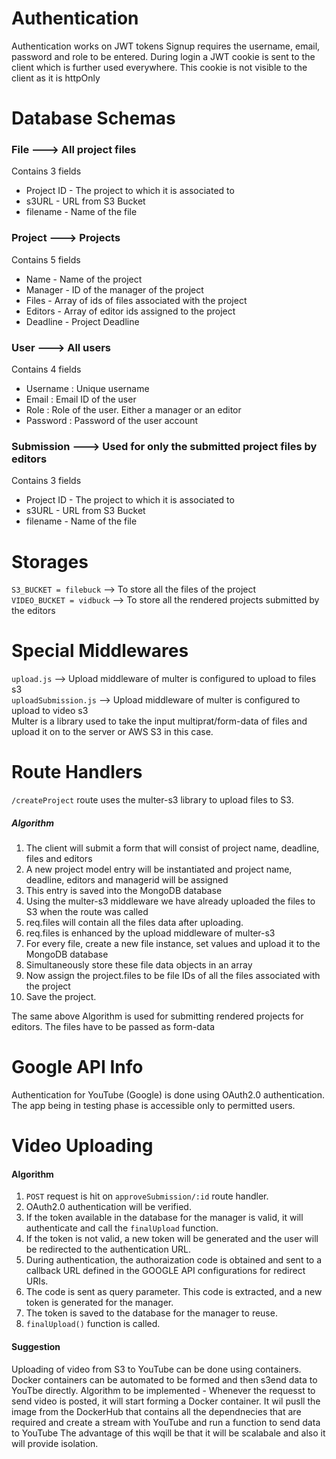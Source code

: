 # Authentication
Authentication works on JWT tokens 
Signup requires the username, email, password and role to be entered.
During login a JWT cookie is sent to the client which is further used everywhere. This cookie is not visible to the client as it is httpOnly

# Database Schemas
### File ---> All project files
Contains 3 fields  
- Project ID - The project to which it is associated to
- s3URL - URL from S3 Bucket
- filename - Name of the file

### Project ---> Projects
Contains 5 fields  
- Name - Name of the project
- Manager - ID of the manager of the project
- Files - Array of ids of files associated with the project
- Editors - Array of editor ids assigned to the project
- Deadline - Project Deadline

### User ---> All users 
Contains 4 fields  
- Username : Unique username
- Email : Email ID of the user
- Role : Role of the user. Either a manager or an editor
- Password : Password of the user account

### Submission ---> Used for only the submitted project files by editors
Contains 3 fields  
- Project ID - The project to which it is associated to
- s3URL - URL from S3 Bucket
- filename - Name of the file

# Storages 
`S3_BUCKET = filebuck` --> To store all the files of the project  
`VIDEO_BUCKET = vidbuck` --> To store all the rendered projects submitted by the editors  

# Special Middlewares
`upload.js` --> Upload middleware of multer is configured to upload to files s3  
`uploadSubmission.js` --> Upload middleware of multer is configured to upload to video s3  
Multer is a library used to take the input multiprat/form-data of files and upload it on to the server
or AWS S3 in this case.

# Route Handlers
`/createProject` route uses the multer-s3 library to upload files to S3. 
##### Algorithm 
1.  The client will submit a form that will consist of project name, deadline, files and editors  
2.  A new project model entry will be instantiated and project name, deadline, editors and managerid will be assigned  
3.  This entry is saved into the MongoDB database  
4.  Using the multer-s3 middleware we have already uploaded the files to S3 when the route was called  
5.  req.files will contain all the files data after uploading.  
6.  req.files is enhanced by the upload middleware of multer-s3  
7.  For every file, create a new file instance, set values and upload it to the MongoDB database  
8.  Simultaneously store these file data objects in an array  
9.  Now assign the project.files to be file IDs of all the files associated with the project  
10. Save the project.  

The same above Algorithm is used for submitting rendered projects for editors. The files have to be passed 
as form-data

# Google API Info
Authentication for YouTube (Google) is done using OAuth2.0 authentication. The app being in testing phase is accessible only to permitted users. 

# Video Uploading
#### Algorithm
1. `POST` request is hit on `approveSubmission/:id` route handler.
2. OAuth2.0 authentication will be verified. 
3. If the token available in the database for the manager is valid, it will authenticate and call the `finalUpload` function.
4. If the token is not valid, a new token will be generated and the user will be redirected to the authentication URL.
5. During authentication, the authoraization code is obtained and sent to a callback URL defined in the GOOGLE API configurations for redirect URIs.
6. The code is sent as query parameter. This code is extracted, and a new token is generated for the manager.
7. The token is saved to the database for the manager to reuse.
8. `finalUpload()` function is called.

#### Suggestion
Uploading of video from S3 to YouTube can be done using containers. Docker containers can be automated to be formed and then s3end data to YouTbe directly.
Algorithm to be implemented - 
Whenever the requesst to send video is posted, it will start forming a Docker container.
It wil pusll the image from the DockerHub that contains all the dependnecies that are required and create a stream with YouTube and run a function to send data to YouTube
The advantage of this wqill be that it will be scalabale and also it will provide isolation.